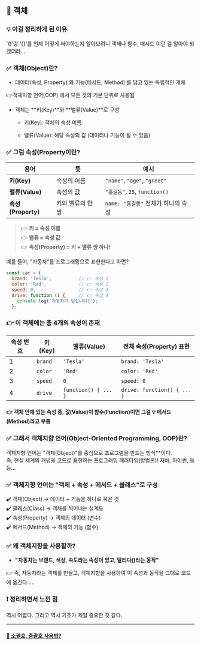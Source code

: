 ## 🚀 객체

### 💡 이걸 정리하게 된 이유

'()'랑 '{}'를 언제 어떻게 써야하는지 알아보려니 객체나 함수, 매서드 이런 걸 알아야 되겠더라....

###

### ✅ 객체(Object)란?

- 데이터(속성, Property) 와 기능(메서드, Method) 를 담고 있는 독립적인 개체

👉객체지향 언어(OOP) 에서 모든 것의 기본 단위로 사용됨

- 객체는 **키(Key)**와 **밸류(Value)**로 구성

  - 키(Key): 객체의 속성 이름

  - 밸류(Value): 해당 속성의 값 (데이터나 기능이 될 수 있음)

### ✅ 그럼 속성(Property이란?

| 용어               | 뜻                | 예시                                |
| ------------------ | ----------------- | ----------------------------------- |
| **키(Key)**        | 속성의 이름       | `"name"`, `"age"`, `"greet"`        |
| **밸류(Value)**    | 속성의 값         | `"홍길동"`, `25`, `function()`      |
| **속성(Property)** | 키와 밸류의 한 쌍 | `name: "홍길동"` 전체가 하나의 속성 |

> 👉 **키 = 속성 이름**  
> 👉 **밸류 = 속성 값**  
> 👉 **속성(Property) = 키 + 밸류 쌍 하나!**

예를 들어, "자동차"를 프로그래밍으로 표현한다고 하면?

```javascript
const car = {
  brand: 'Tesla',          // 👉 속성 1
  color: 'Red',            // 👉 속성 2
  speed: 0,                // 👉 속성 3
  drive: function () {     // 👉 속성 4
    console.log('자동차가 달립니다!');
  };
```

### 👉 이 객체에는 총 **4개의 속성**이 존재

| 속성 번호 | 키(Key) | 밸류(Value)          | 전체 속성(Property) 표현    |
| --------- | ------- | -------------------- | --------------------------- |
| 1         | `brand` | `'Tesla'`            | `brand: 'Tesla'`            |
| 2         | `color` | `'Red'`              | `color: 'Red'`              |
| 3         | `speed` | `0`                  | `speed: 0`                  |
| 4         | `drive` | `function() { ... }` | `drive: function() { ... }` |

#### 👉 객체 안에 있는 속성 중, 값(Value)이 함수(Function)이면 그걸 💡 메서드(Method)라고 부름

### ✅ 그래서 객체지향 언어(Object-Oriented Programming, OOP)란?

객체지향 언어는 "객체(Object)"를 중심으로 프로그램을 만드는 방식\*\*이다.  
즉, 현실 세계의 개념을 코드로 표현하는 프로그래밍 패러다임(방법론)!
자바, 파이썬, 등등...

###

### ✅ 객체지향 언어는 "객체 + 속성 + 메서드 + 클래스"로 구성

✔️ 객체(Object) → 데이터 + 기능을 하나로 묶은 것<br>
✔️ 클래스(Class) → 객체를 찍어내는 설계도<br>
✔️ 속성(Property) → 객체의 데이터 (변수)<br>
✔️ 메서드(Method) → 객체의 기능 (함수)<br>

### ✅ 왜 객체지향을 사용할까?

- **"자동차는 브랜드, 색상, 속도라는 속성이 있고, 달리다()라는 동작"**

👉 즉, 자동차라는 객체를 만들고, 객체지향을 사용하여 이 속성과 동작을 그대로 코드에 옮긴다.....

### ❗ 정리하면서 느낀 점

역시 어렵다. 그리고 역시 기초가 제일 중요한 것 같다.

---

#### [📂 소괄호, 중괄호 사용법?](02_Terms/parentheses.md)
